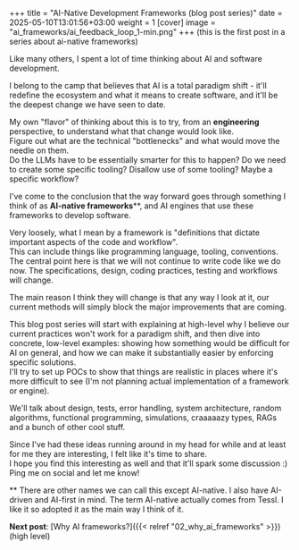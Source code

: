 +++
title = "AI-Native Development Frameworks (blog post series)"
date = 2025-05-10T13:01:56+03:00
weight = 1
[cover]
  image = "ai_frameworks/ai_feedback_loop_1-min.png"
+++
(this is the first post in a series about ai-native frameworks)

Like many others, I spent a lot of time thinking about AI and software development.

I belong to the camp that believes that AI is a total paradigm shift - it'll redefine the ecosystem and what it means to
create software, and it'll be the deepest change we have seen to date.  

My own "flavor" of thinking about this is to try, from an **engineering** perspective, to understand what that change
would look like.  
Figure out what are the technical "bottlenecks" and what would move the needle on them.  
Do the LLMs have to be essentially smarter for this to happen? Do we need to create some specific tooling?
Disallow use of some tooling? Maybe a specific workflow?

I've come to the conclusion that the way forward goes through something I think of as **AI-native frameworks****, and 
AI engines that use these frameworks to develop software.  

Very loosely, what I mean by a framework is "definitions that dictate important aspects of the code and workflow".  
This can include things like programming language, tooling, conventions.  
The central point here is that we will not continue to write code like we do now. The specifications, design, coding
practices, testing and workflows will change.  

The main reason I think they will change is that any way I look at it, our current methods will simply block the major
improvements that are coming.

This blog post series will start with explaining at high-level why I believe our current practices won't work for a
paradigm shift,
and then dive into concrete, low-level examples: showing how something would be difficult for AI on general, and how
we can make it substantially easier by enforcing specific solutions.  
I'll try to set up POCs to show that things are realistic in places where it's more difficult to see (I'm not planning
actual implementation of a framework or engine).

We'll talk about design, tests, error handling, system architecture, random algorithms, 
functional programming, simulations, craaaaazy types, RAGs and a bunch of other cool stuff.  

Since I've had these ideas running around in my head for while and at least for me they are interesting, I felt like
it's time to share.  
I hope you find this interesting as well and that it'll spark some discussion :)  
Ping me on social and let me know!


** There are other names we can call this except AI-native. I also have AI-driven and AI-first in mind. The term 
AI-native actually comes from Tessl. I like it so adopted it as the main way I think of it.

**Next post**: [Why AI frameworks?]({{< relref "02_why_ai_frameworks" >}}) (high level)

